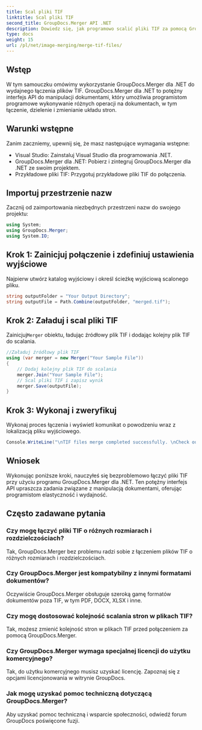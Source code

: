 ```yaml
---
title: Scal pliki TIF
linktitle: Scal pliki TIF
second_title: GroupDocs.Merger API .NET
description: Dowiedz się, jak programowo scalić pliki TIF za pomocą GroupDocs.Merger dla .NET. Wydajne API do manipulacji dokumentami dla programistów .NET.
type: docs
weight: 15
url: /pl/net/image-merging/merge-tif-files/
---
```

## Wstęp
W tym samouczku omówimy wykorzystanie GroupDocs.Merger dla .NET do wydajnego łączenia plików TIF. GroupDocs.Merger dla .NET to potężny interfejs API do manipulacji dokumentami, który umożliwia programistom programowe wykonywanie różnych operacji na dokumentach, w tym łączenie, dzielenie i zmienianie układu stron.
## Warunki wstępne
Zanim zaczniemy, upewnij się, że masz następujące wymagania wstępne:
- Visual Studio: Zainstaluj Visual Studio dla programowania .NET.
- GroupDocs.Merger dla .NET: Pobierz i zintegruj GroupDocs.Merger dla .NET ze swoim projektem.
- Przykładowe pliki TIF: Przygotuj przykładowe pliki TIF do połączenia.

## Importuj przestrzenie nazw
Zacznij od zaimportowania niezbędnych przestrzeni nazw do swojego projektu:
```csharp
using System; 
using GroupDocs.Merger;
using System.IO;
```
## Krok 1: Zainicjuj połączenie i zdefiniuj ustawienia wyjściowe
Najpierw utwórz katalog wyjściowy i określ ścieżkę wyjściową scalonego pliku.
```csharp
string outputFolder = "Your Output Directory";
string outputFile = Path.Combine(outputFolder, "merged.tif");
```
## Krok 2: Załaduj i scal pliki TIF
 Zainicjuj`Merger` obiektu, ładując źródłowy plik TIF i dodając kolejny plik TIF do scalania.
```csharp
//Załaduj źródłowy plik TIF
using (var merger = new Merger("Your Sample File"))
{
    // Dodaj kolejny plik TIF do scalania
    merger.Join("Your Sample File");
    // Scal pliki TIF i zapisz wynik
    merger.Save(outputFile);
}
```
## Krok 3: Wykonaj i zweryfikuj
Wykonaj proces łączenia i wyświetl komunikat o powodzeniu wraz z lokalizacją pliku wyjściowego.
```csharp
Console.WriteLine("\nTIF files merge completed successfully. \nCheck output in {0}", outputFolder);
```

## Wniosek
Wykonując poniższe kroki, nauczyłeś się bezproblemowo łączyć pliki TIF przy użyciu programu GroupDocs.Merger dla .NET. Ten potężny interfejs API upraszcza zadania związane z manipulacją dokumentami, oferując programistom elastyczność i wydajność.

## Często zadawane pytania
### Czy mogę łączyć pliki TIF o różnych rozmiarach i rozdzielczościach?
Tak, GroupDocs.Merger bez problemu radzi sobie z łączeniem plików TIF o różnych rozmiarach i rozdzielczościach.
### Czy GroupDocs.Merger jest kompatybilny z innymi formatami dokumentów?
Oczywiście GroupDocs.Merger obsługuje szeroką gamę formatów dokumentów poza TIF, w tym PDF, DOCX, XLSX i inne.
### Czy mogę dostosować kolejność scalania stron w plikach TIF?
Tak, możesz zmienić kolejność stron w plikach TIF przed połączeniem za pomocą GroupDocs.Merger.
### Czy GroupDocs.Merger wymaga specjalnej licencji do użytku komercyjnego?
Tak, do użytku komercyjnego musisz uzyskać licencję. Zapoznaj się z opcjami licencjonowania w witrynie GroupDocs.
### Jak mogę uzyskać pomoc techniczną dotyczącą GroupDocs.Merger?
Aby uzyskać pomoc techniczną i wsparcie społeczności, odwiedź forum GroupDocs poświęcone fuzji.